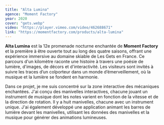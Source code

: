 ```yaml
---
title: "Alta Lumina"
agence: "Moment Factory"
year: 2020
cover: "gets.webp"
video: "https://player.vimeo.com/video/462688671"
link: "https://momentfactory.com/products/alta-lumina"
---
```


**Alta Lumina** est la 12e promenade nocturne enchantée de **Moment Factory** et la première à être ouverte tout au long des quatre saisons, offrant une expérience immersive au domaine skiable de Les Gets en France. Ce parcours d'un kilomètre raconte une histoire à travers une poésie de lumière, d'images, de décors et d'interactivité. Les visiteurs sont invités à suivre les traces d’un colporteur dans un monde d’émerveillement, où la musique et la lumière se fondent en harmonie.

Dans ce projet, je me suis concentré sur la zone interactive des mécaniques enchantées. J'ai conçu des manivelles interactives, chacune jouant un instrument de musique dont les notes varient en fonction de la vitesse et de la direction de rotation. Il y a huit manivelles, chacune avec un instrument unique. J'ai également développé une application animant les barres de lumière devant les manivelles, utilisant les données des manivelles et la musique pour générer des animations lumineuses.
